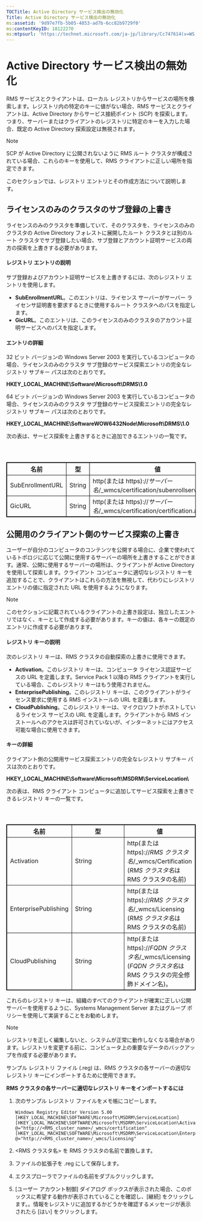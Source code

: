 ```yaml
---
TOCTitle: Active Directory サービス検出の無効化
Title: Active Directory サービス検出の無効化
ms:assetid: '9d97e7fb-5b05-4853-ad7b-6cc82b9729f0'
ms:contentKeyID: 18122270
ms:mtpsurl: 'https://technet.microsoft.com/ja-jp/library/Cc747614(v=WS.10)'
---
```


Active Directory サービス検出の無効化
=====================================

RMS サービスとクライアントは、ローカル レジストリからサービスの場所を検索します。レジストリ内の特定のキーに値がない場合、RMS サービスとクライアントは、Active Directory からサービス接続ポイント (SCP) を探索します。つまり、サーバーまたはクライアントのレジストリに特定のキーを入力した場合、既定の Active Directory 探索設定は無視されます。

> [!NOTE]
> SCP が Active Directory に公開されないように RMS ルート クラスタが構成されている場合、これらのキーを使用して、RMS クライアントに正しい場所を指定できます。 

このセクションでは、レジストリ エントリとその作成方法について説明します。

ライセンスのみのクラスタのサブ登録の上書き
------------------------------------------

ライセンスのみのクラスタを準備していて、そのクラスタを、ライセンスのみのクラスタの Active Directory フォレストに展開したルート クラスタとは別のルート クラスタでサブ登録したい場合、サブ登録とアカウント証明サービスの両方の探索を上書きする必要があります。

#### レジストリ エントリの説明

サブ登録およびアカウント証明サービスを上書きするには、次のレジストリ エントリを使用します。

-   **SubEnrollmentURL**。このエントリは、ライセンス サーバーがサーバー ライセンサ証明書を要求するときに使用するルート クラスタへのパスを指定します。
-   **GicURL**。このエントリは、このライセンスのみのクラスタのアカウント証明サービスへのパスを指定します。

#### エントリの詳細

32 ビット バージョンの Windows Server 2003 を実行しているコンピュータの場合、ライセンスのみのクラスタ サブ登録のサービス探索エントリの完全なレジストリ サブキー パスは次のとおりです。

**HKEY\_LOCAL\_MACHINE\\Software\\Microsoft\\DRMS\\1.0**

64 ビット バージョンの Windows Server 2003 を実行しているコンピュータの場合、ライセンスのみのクラスタ サブ登録のサービス探索エントリの完全なレジストリ サブキー パスは次のとおりです。

**HKEY\_LOCAL\_MACHINE\\SoftwareWOW6432Node\\Microsoft\\DRMS\\1.0**

次の表は、サービス探索を上書きするときに追加できるエントリの一覧です。

###  

 
<table style="border:1px solid black;">
<colgroup>
<col width="33%" />
<col width="33%" />
<col width="33%" />
</colgroup>
<thead>
<tr class="header">
<th style="border:1px solid black;" >名前</th>
<th style="border:1px solid black;" >型</th>
<th style="border:1px solid black;" >値</th>
</tr>
</thead>
<tbody>
<tr class="odd">
<td style="border:1px solid black;">SubEnrollmentURL</td>
<td style="border:1px solid black;">String</td>
<td style="border:1px solid black;">http(または https)://<em>サーバー名</em>/_wmcs/certification/subenrollservice.asmx</td>
</tr>
<tr class="even">
<td style="border:1px solid black;">GicURL</td>
<td style="border:1px solid black;">String</td>
<td style="border:1px solid black;">http(または https)://<em>サーバー名</em>/_wmcs/certification/certification.asmx</td>
</tr>
</tbody>
</table>
  
公開用のクライアント側のサービス探索の上書き  
--------------------------------------------
  
ユーザーが自分のコンピュータのコンテンツを公開する場合に、企業で使われているトポロジに応じて公開に使用するサーバーの場所を上書きすることができます。通常、公開に使用するサーバーの場所は、クライアントが Active Directory を使用して探索します。クライアント コンピュータに適切なレジストリ キーを追加することで、クライアントはこれらの方法を無視して、代わりにレジストリ エントリの値に指定された URL を使用するようになります。

> [!NOTE] 
> このセクションに記載されているクライアントの上書き設定は、独立したエントリではなく、キーとして作成する必要があります。キーの値は、各キーの既定のエントリに作成する必要があります。
  
#### レジストリ キーの説明
  
次のレジストリ キーは、RMS クラスタの自動探索の上書きに使用できます。
  
-   **Activation**。このレジストリ キーは、コンピュータ ライセンス認証サービスの URL を定義します。Service Pack 1 以降の RMS クライアントを実行している場合、このレジストリ キーはもう使用されません。  
-   **EnterprisePublishing**。このレジストリ キーは、このクライアントがライセンス要求に使用する RMS インストールの URL を定義します。  
-   **CloudPublishing**。このレジストリ キーは、マイクロソフトがホストしているライセンス サービスの URL を定義します。クライアントから RMS インストールへのアクセスは許可されていないが、インターネットにはアクセス可能な場合に使用できます。
  
#### キーの詳細
  
クライアント側の公開用サービス探索エントリの完全なレジストリ サブキー パスは次のとおりです。
  
**HKEY\_LOCAL\_MACHINE\\Software\\Microsoft\\MSDRM\\ServiceLocation\\**
  
次の表は、RMS クライアント コンピュータに追加してサービス探索を上書きできるレジストリ キーの一覧です。
  
###  

 
<table style="border:1px solid black;">
<colgroup>
<col width="33%" />
<col width="33%" />
<col width="33%" />
</colgroup>
<thead>
<tr class="header">
<th style="border:1px solid black;" >名前</th>
<th style="border:1px solid black;" >型</th>
<th style="border:1px solid black;" >値</th>
</tr>
</thead>
<tbody>
<tr class="odd">
<td style="border:1px solid black;">Activation</td>
<td style="border:1px solid black;">String</td>
<td style="border:1px solid black;">http(または https)://<em>RMS クラスタ名</em>/_wmcs/Certification (<em>RMS クラスタ名</em>は RMS クラスタの名前)</td>
</tr>
<tr class="even">
<td style="border:1px solid black;">EnterprisePublishing</td>
<td style="border:1px solid black;">String</td>
<td style="border:1px solid black;">http(または https)://<em>RMS クラスタ名</em>/_wmcs/Licensing (<em>RMS クラスタ名</em>は RMS クラスタの名前)</td>
</tr>
<tr class="odd">
<td style="border:1px solid black;">CloudPublishing</td>
<td style="border:1px solid black;">String</td>
<td style="border:1px solid black;">http(または https)://<em>FQDN クラスタ名</em>/_wmcs/Licensing (<em>FQDN クラスタ名</em>は RMS クラスタの完全修飾ドメイン名)。</td>
</tr>
</tbody>
</table>
  
これらのレジストリ キーは、組織のすべてのクライアントが確実に正しい公開サーバーを使用するように、Systems Management Server またはグループ ポリシーを使用して実装することをお勧めします。

> [!NOTE] 
> レジストリを正しく編集しないと、システムが正常に動作しなくなる場合があります。レジストリを変更する前に、コンピュータ上の重要なデータのバックアップを作成する必要があります。 
  
サンプル レジストリ ファイル (.reg) は、RMS クラスタの各サーバーの適切なレジストリ キーにインポートするために使用できます。
  
**RMS クラスタの各サーバーに適切なレジストリ キーをインポートするには**  
1.  次のサンプル レジストリ ファイルをメモ帳にコピーします。
  
    ```
    Windows Registry Editor Version 5.00
    [HKEY_LOCAL_MACHINE\SOFTWARE\Microsoft\MSDRM\ServiceLocation]
    [HKEY_LOCAL_MACHINE\SOFTWARE\Microsoft\MSDRM\ServiceLocation\Activation]
    @="http://<RMS_cluster_name>/_wmcs/certification"
    [HKEY_LOCAL_MACHINE\SOFTWARE\Microsoft\MSDRM\ServiceLocation\EnterprisePublishing]
    @="http://<RMS_cluster_name>/_wmcs/licensing"
    ```
  
2.  &lt;RMS クラスタ名&gt; を RMS クラスタの名前で置換します。
  
3.  ファイルの拡張子を .reg にして保存します。
  
4.  エクスプローラでファイルの名前をダブルクリックします。
  
5.  \[ユーザー アカウント制御\] ダイアログ ボックスが表示された場合、このボックスに希望する動作が表示されていることを確認し、\[継続\] をクリックします。。情報をレジストリに追加するかどうかを確認するメッセージが表示されたら \[はい\] をクリックします。
